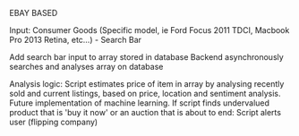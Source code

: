 EBAY BASED

Input: Consumer Goods (Specific model, ie Ford Focus 2011 TDCI, Macbook Pro 2013 Retina, etc…) - Search Bar

Add search bar input to array stored in database
Backend asynchronously searches and analyses array on database

Analysis logic:
Script estimates price of item in array by analysing recently sold and current listings, based on price, location and sentiment analysis. Future implementation of machine learning.
If script finds undervalued product that is 'buy it now' or an auction that is about to end:
Script alerts user (flipping company)


